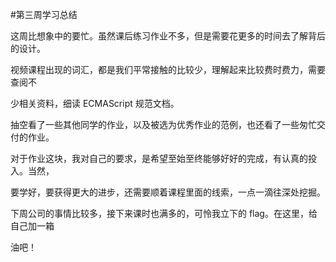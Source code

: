 #第三周学习总结

这周比想象中的要忙。虽然课后练习作业不多，但是需要花更多的时间去了解背后的设计。

视频课程出现的词汇，都是我们平常接触的比较少，理解起来比较费时费力，需要查阅不

少相关资料，细读 ECMAScript 规范文档。


抽空看了一些其他同学的作业，以及被选为优秀作业的范例，也还看了一些匆忙交付的作业。
    
对于作业这块，我对自己的要求，是希望至始至终能够好好的完成，有认真的投入。当然，

要学好，要获得更大的进步，还需要顺着课程里面的线索，一点一滴往深处挖掘。


下周公司的事情比较多，接下来课时也满多的，可怜我立下的 flag。在这里，给自己加一箱

油吧！